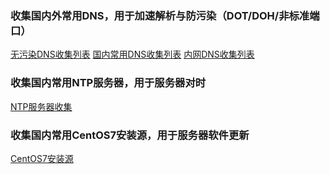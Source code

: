 ### 收集国内外常用DNS，用于加速解析与防污染（DOT/DOH/非标准端口）

[无污染DNS收集列表](/CleanDNS.md)  [国内常用DNS收集列表](/PublicDNS.md)  [内网DNS收集列表](/LanDNS.md)

### 收集国内常用NTP服务器，用于服务器对时

[NTP服务器收集](/ntp.md)

### 收集国内常用CentOS7安装源，用于服务器软件更新

[CentOS7安装源](/AddSource.md)

